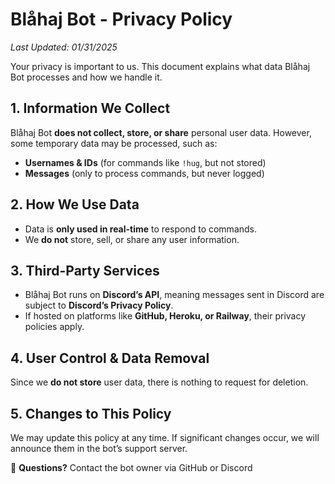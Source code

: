 # Blåhaj Bot - Privacy Policy

_Last Updated: 01/31/2025_

Your privacy is important to us. This document explains what data Blåhaj Bot processes and how we handle it.

## 1. Information We Collect
Blåhaj Bot **does not collect, store, or share** personal user data. However, some temporary data may be processed, such as:
- **Usernames & IDs** (for commands like `!hug`, but not stored)
- **Messages** (only to process commands, but never logged)

## 2. How We Use Data
- Data is **only used in real-time** to respond to commands.
- We **do not** store, sell, or share any user information.

## 3. Third-Party Services
- Blåhaj Bot runs on **Discord’s API**, meaning messages sent in Discord are subject to **Discord’s Privacy Policy**.
- If hosted on platforms like **GitHub, Heroku, or Railway**, their privacy policies apply.

## 4. User Control & Data Removal
Since we **do not store** user data, there is nothing to request for deletion.

## 5. Changes to This Policy
We may update this policy at any time. If significant changes occur, we will announce them in the bot’s support server.

📩 **Questions?** Contact the bot owner via GitHub or Discord
